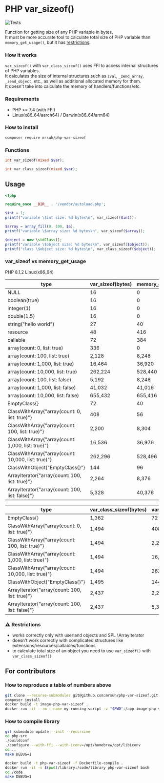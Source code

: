 # PHP var_sizeof()

![Tests](https://github.com/mrsuh/php-var-sizeof/actions/workflows/tests.yml/badge.svg)

Function for getting size of any PHP variable in bytes.<br>
It must be more accurate tool to calculate total size of PHP variable than `memory_get_usage()`, but it has [restrictions](#warning-restrictions).

### How it works
`var_sizeof()` with `var_class_sizeof()` uses FFI to access internal structures of PHP variables.<br>
It calculates the size of internal structures such as `zval`, `_zend_array`, `_zend_object`, etc., as well as additional allocated memory for them.<br>
It doesn't take into calculate the memory of handlers/functions/etc.

### Requirements
* PHP >= 7.4 (with FFI)
* Linux(x86_64/aarch64) / Darwin(x86_64/arm64)

### How to install
```bash
composer require mrsuh/php-var-sizeof
```

### Functions
```php
int var_sizeof(mixed $var);
```

```php
int var_class_sizeof(mixed $var);
```

## Usage

```php
<?php

require_once __DIR__ . '/vendor/autoload.php';

$int = 1;
printf("variable \$int size: %d bytes\n", var_sizeof($int));

$array = array_fill(0, 100, $a);
printf("variable \$array size: %d bytes\n", var_sizeof($array));

$object = new \stdClass();
printf("variable \$object size: %d bytes\n", var_sizeof($object));
printf("class \$object size: %d bytes\n", var_class_sizeof($object));
```

### var_sizeof vs memory_get_usage

PHP 8.1.2 Linux(x86_64)

| type                                               | var_sizeof(bytes) | memory_get_usage(bytes) |
|----------------------------------------------------|-------------------|-------------------------|
| NULL                                               | 16                | 0                       |
| boolean(true)                                      | 16                | 0                       |
| integer(1)                                         | 16                | 0                       |
| double(1.5)                                        | 16                | 0                       |
| string("hello world")                              | 27                | 40                      |
| resource                                           | 48                | 416                     |
| callable                                           | 72                | 384                     |
| array(count: 0, list: true)                        | 336               | 0                       |
| array(count: 100, list: true)                      | 2,128             | 8,248                   |
| array(count: 1,000, list: true)                    | 16,464            | 36,920                  |
| array(count: 10,000, list: true)                   | 262,224           | 528,440                 |
| array(count: 100, list: false)                     | 5,192             | 8,248                   |
| array(count: 1,000, list: false)                   | 41,032            | 41,016                  |
| array(count: 10,000, list: false)                  | 655,432           | 655,416                 |
| EmptyClass{}                                       | 72                | 40                      |
| ClassWithArray{"array(count: 0, list: true)"}      | 408               | 56                      |
| ClassWithArray{"array(count: 100, list: true)"}    | 2,200             | 8,304                   |
| ClassWithArray{"array(count: 1,000, list: true)"}  | 16,536            | 36,976                  |
| ClassWithArray{"array(count: 10,000, list: true)"} | 262,296           | 528,496                 |
| ClassWithObject{"EmptyClass{}"}                    | 144               | 96                      |
| ArrayIterator{"array(count: 100, list: true)"}     | 2,264             | 8,376                   |
| ArrayIterator{"array(count: 100, list: false)"}    | 5,328             | 40,376                  |

| type                                               | var_class_sizeof(bytes) | var_sizeof(bytes) | memory_get_usage(bytes) |
|----------------------------------------------------|-------------------------|-------------------|-------------------------|
| EmptyClass{}                                       | 1,362                   | 72                | 40                      |
| ClassWithArray{"array(count: 0, list: true)"}      | 1,494                   | 408               | 56                      |
| ClassWithArray{"array(count: 100, list: true)"}    | 1,494                   | 2,200             | 8,304                   |
| ClassWithArray{"array(count: 1,000, list: true)"}  | 1,494                   | 16,536            | 36,976                  |
| ClassWithArray{"array(count: 10,000, list: true)"} | 1,494                   | 262,296           | 528,496                 |
| ClassWithObject{"EmptyClass{}"}                    | 1,495                   | 144               | 96                      |
| ArrayIterator{"array(count: 100, list: true)"}     | 2,437                   | 2,264             | 8,376                   |
| ArrayIterator{"array(count: 100, list: false)"}    | 2,437                   | 5,328             | 40,376                  |


### :warning: Restrictions
* works correctly only with userland objects and SPL \ArrayIterator
* doesn't work correctly with complicated structures like extensions/resources/callables/functions
* to calculate total size of an object you need to use `var_sizeof()` with `var_class_sizeof()`

## For contributors

### How to reproduce a table of numbers above
```bash
git clone --recurse-submodules git@github.com:mrsuh/php-var-sizeof.git && cd php-var-sizeof
composer install
docker build -t image-php-var-sizeof .
docker run -it --rm --name my-running-script -v "$PWD":/app image-php-var-sizeof php bin/render-table.php
```

### How to compile library
```bash
git submodule update --init --recursive
cd php-src
./buildconf
./configure --with-ffi --with-iconv=/opt/homebrew/opt/libiconv
cd ..
make DEBUG=1
```

```bash
docker build -t php-var-sizeof -f Dockerfile-compile .
docker run -it -v $(pwd)/library:/code/library php-var-sizeof bash
cd /code
make DEBUG=1
```
